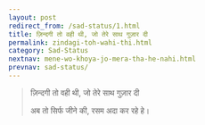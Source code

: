 ```yaml
---
layout: post
redirect_from: /sad-status/1.html
title: ज़िन्दगी तो वही थी, जो तेरे साथ गुज़ार दी 
permalink: zindagi-toh-wahi-thi.html
category: Sad-Status
nextnav: mene-wo-khoya-jo-mera-tha-he-nahi.html
prevnav: sad-status/
---
```

> ज़िन्दगी तो वही थी, जो तेरे साथ गुज़ार दी 
> 
> अब तो सिर्फ जीने की, रसम अदा कर रहे हे। 